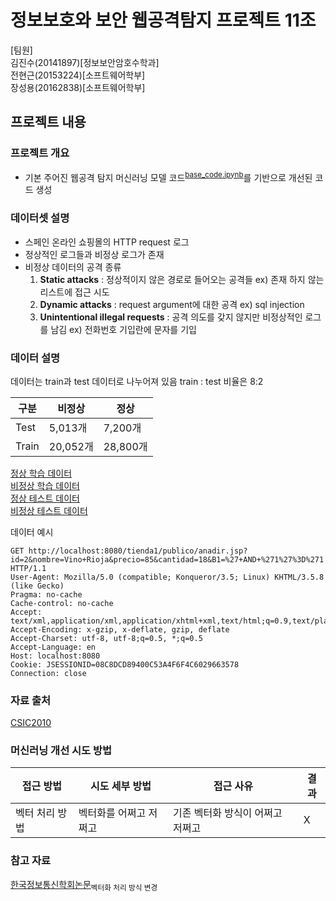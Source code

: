 # 정보보호와 보안 웹공격탐지 프로젝트 11조


[팀원]  
김진수(20141897)[정보보안암호수학과]  
전현근(20153224)[소프트웨어학부]  
장성용(20162838)[소프트웨어학부]  

## 프로젝트 내용

### 프로젝트 개요
- 기본 주어진 웹공격 탐지 머신러닝 모델 코드<sup>[base_code.ipynb](Base_code.ipynb)</sup>를 기반으로 개선된 코드 생성

### 데이터셋 설명
- 스페인 온라인 쇼핑몰의 HTTP request 로그
- 정상적인 로그들과 비정상 로그가 존재
- 비정상 데이터의 공격 종류
  1. **Static attacks** : 정상적이지 않은 경로로 들어오는 공격들 ex) 존재 하지 않는 리스트에 접근 시도
  2. **Dynamic attacks** : request argument에 대한 공격 ex) sql injection
  3. **Unintentional illegal requests** : 공격 의도를 갖지 않지만 비정상적인 로그를 남김 ex) 전화번호 기입란에 문자를 기입

### 데이터 설명
데이터는 train과 test 데이터로 나누어져 있음
train : test 비율은 8:2

|구분|비정상|정상|
|-----|-----|-----|
|Test|5,013개|7,200개|
|Train|20,052개|28,800개|

[정상 학습 데이터](norm_train.txt)  
[비정상 학습 데이터](anomal_train.txt)  
[정상 테스트 데이터](norm_test.txt)  
[비정상 테스트 데이터](anomal_test.txt)  

데이터 예시
~~~
GET http://localhost:8080/tienda1/publico/anadir.jsp?id=2&nombre=Vino+Rioja&precio=85&cantidad=18&B1=%27+AND+%271%27%3D%271 HTTP/1.1
User-Agent: Mozilla/5.0 (compatible; Konqueror/3.5; Linux) KHTML/3.5.8 (like Gecko)
Pragma: no-cache
Cache-control: no-cache
Accept: text/xml,application/xml,application/xhtml+xml,text/html;q=0.9,text/plain;q=0.8,image/png,*/*;q=0.5
Accept-Encoding: x-gzip, x-deflate, gzip, deflate
Accept-Charset: utf-8, utf-8;q=0.5, *;q=0.5
Accept-Language: en
Host: localhost:8080
Cookie: JSESSIONID=08C8DCD89400C53A4F6F4C6029663578
Connection: close
~~~

### 자료 출처

[CSIC2010](https://www.tic.itefi.csic.es/dataset/)

### 머신러닝 개선 시도 방법
|접근 방법|시도 세부 방법|접근 사유|결과|
|-----|---------------|--------|----|
|벡터 처리 방법|벡터화를 어쩌고 저쩌고|기존 벡터화 방식이 어쩌고 저쩌고|X|

### 참고 자료

[한국정보통신학회논문](https://www.koreascience.or.kr/article/JAKO201905653788969.pdf)<sub>벡터화 처리 방식 변경</sub>
